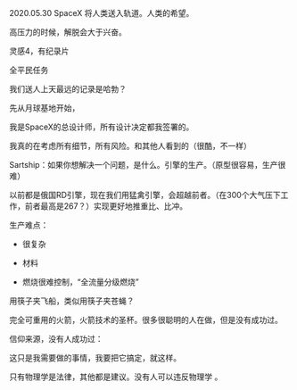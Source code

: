 2020.05.30 SpaceX 将人类送入轨道。人类的希望。

高压力的时候，解脱会大于兴奋。

灵感4，有纪录片

全平民任务



我们送人上天最远的记录是哈勃？

先从月球基地开始，



我是SpaceX的总设计师，所有设计决定都我签署的。

我真的在考虑所有细节，所有风险。和其他人看到的（很酷，不一样）



Sartship：如果你想解决一个问题，是什么。引擎的生产。（原型很容易，生产很难）

以前都是俄国RD引擎，现在我们用猛禽引擎，会超越前者。（在300个大气压下工作，前者最高是267？）实现更好地推重比、比冲。

生产难点：

- 很复杂

- 材料
- 燃烧很难控制，“全流量分级燃烧”



用筷子夹飞船，类似用筷子夹苍蝇？

完全可重用的火箭，火箭技术的圣杯。很多很聪明的人在做，但是没有成功过。

信仰来源，没有人成功过：

这只是我需要做的事情，我要把它搞定，就这样。

只有物理学是法律，其他都是建议。没有人可以违反物理学 。  













